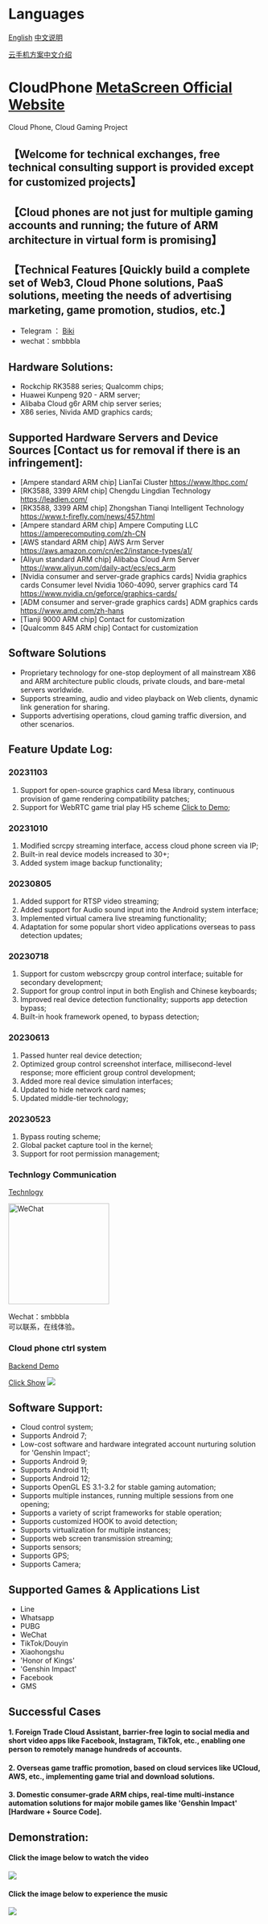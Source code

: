 # Languages
[English](README_en.md)
[中文说明](README.md)

<a href="README_zh.md">云手机方案中文介绍</a>

# CloudPhone <a href="https://metascreen.cn/">MetaScreen Official Website</a>
Cloud Phone, Cloud Gaming Project

## 【Welcome for technical exchanges, free technical consulting support is provided except for customized projects】
## 【Cloud phones are not just for multiple gaming accounts and running; the future of ARM architecture in virtual form is promising】
## 【Technical Features [Quickly build a complete set of Web3, Cloud Phone solutions, PaaS solutions, meeting the needs of advertising marketing, game promotion, studios, etc.】

- Telegram ： <a href="https://t.me/hkmetacc">Biki</a>
- wechat：smbbbla

## Hardware Solutions:
- Rockchip RK3588 series; Qualcomm chips;
- Huawei Kunpeng 920 - ARM server;
- Alibaba Cloud g6r ARM chip server series;
- X86 series, Nivida AMD graphics cards;

## Supported Hardware Servers and Device Sources [Contact us for removal if there is an infringement]:
- [Ampere standard ARM chip] LianTai Cluster https://www.lthpc.com/
- [RK3588, 3399 ARM chip] Chengdu Lingdian Technology https://leadien.com/
- [RK3588, 3399 ARM chip] Zhongshan Tianqi Intelligent Technology https://www.t-firefly.com/news/457.html
- [Ampere standard ARM chip] Ampere Computing LLC https://amperecomputing.com/zh-CN
- [AWS standard ARM chip] AWS Arm Server https://aws.amazon.com/cn/ec2/instance-types/a1/
- [Aliyun standard ARM chip] Alibaba Cloud Arm Server https://www.aliyun.com/daily-act/ecs/ecs_arm 
- [Nvidia consumer and server-grade graphics cards] Nvidia graphics cards Consumer level Nvidia 1060-4090, server graphics card T4 https://www.nvidia.cn/geforce/graphics-cards/
- [ADM consumer and server-grade graphics cards] ADM graphics cards https://www.amd.com/zh-hans
- [Tianji 9000 ARM chip] Contact for customization
- [Qualcomm 845 ARM chip] Contact for customization

## Software Solutions
- Proprietary technology for one-stop deployment of all mainstream X86 and ARM architecture public clouds, private clouds, and bare-metal servers worldwide.
- Supports streaming, audio and video playback on Web clients, dynamic link generation for sharing.
- Supports advertising operations, cloud gaming traffic diversion, and other scenarios.


## Feature Update Log:

### 20231103
1. Support for open-source graphics card Mesa library, continuous provision of game rendering compatibility patches;
2. Support for WebRTC game trial play H5 scheme [Click to Demo](https://github.com/lloves/WebrtcScreen);

### 20231010
1. Modified scrcpy streaming interface, access cloud phone screen via IP;
2. Built-in real device models increased to 30+;
3. Added system image backup functionality;

### 20230805
1. Added support for RTSP video streaming;
2. Added support for Audio sound input into the Android system interface;
3. Implemented virtual camera live streaming functionality;
4. Adaptation for some popular short video applications overseas to pass detection updates;

### 20230718
1. Support for custom webscrcpy group control interface; suitable for secondary development;
2. Support for group control input in both English and Chinese keyboards;
3. Improved real device detection functionality; supports app detection bypass;
4. Built-in hook framework opened, to bypass detection;

### 20230613
1. Passed hunter real device detection;
2. Optimized group control screenshot interface, millisecond-level response; more efficient group control development;
3. Added more real device simulation interfaces;
4. Updated to hide network card names;
5. Updated middle-tier technology;

### 20230523
1. Bypass routing scheme;
2. Global packet capture tool in the kernel;
3. Support for root permission management;


### Technlogy Communication

[Technlogy](https://t.me/hkmetacc)


<img src="https://github-cloud-phone.oss-cn-hangzhou.aliyuncs.com/games/20221020/136.png" width="200" height="200" alt="WeChat" /></br>

Wechat：smbbbla  
可以联系，在线体验。


### Cloud phone ctrl system
<a href="https://github-cloud-phone.oss-cn-hangzhou.aliyuncs.com/web_manager/show-web.mp4">Backend Demo</a>

<a href="https://github-cloud-phone.oss-cn-hangzhou.aliyuncs.com/games/20230307/bandicam%202023-03-07%2009-16-46-651.mp4">Click Show</a>
[![](https://github-cloud-phone.oss-cn-hangzhou.aliyuncs.com/games/20230307/4632.png)](https://github-cloud-phone.oss-cn-hangzhou.aliyuncs.com/games/20230307/bandicam%202023-03-07%2009-16-46-651.mp4)



## Software Support:
- Cloud control system;
- Supports Android 7;
- Low-cost software and hardware integrated account nurturing solution for 'Genshin Impact';
- Supports Android 9;
- Supports Android 11;
- Supports Android 12;
- Supports OpenGL ES 3.1-3.2 for stable gaming automation;
- Supports multiple instances, running multiple sessions from one opening;
- Supports a variety of script frameworks for stable operation;
- Supports customized HOOK to avoid detection;
- Supports virtualization for multiple instances;
- Supports web screen transmission streaming;
- Supports sensors;
- Supports GPS;
- Supports Camera;

## Supported Games & Applications List

- Line
- Whatsapp
- PUBG
- WeChat
- TikTok/Douyin
- Xiaohongshu
- 'Honor of Kings'
- 'Genshin Impact'
- Facebook
- GMS

## Successful Cases

#### 1. Foreign Trade Cloud Assistant, barrier-free login to social media and short video apps like Facebook, Instagram, TikTok, etc., enabling one person to remotely manage hundreds of accounts.

#### 2. Overseas game traffic promotion, based on cloud services like UCloud, AWS, etc., implementing game trial and download solutions.

#### 3. Domestic consumer-grade ARM chips, real-time multi-instance automation solutions for major mobile games like 'Genshin Impact' [Hardware + Source Code].

## Demonstration:

#### Click the image below to watch the video
[![](https://github-cloud-phone.oss-cn-hangzhou.aliyuncs.com/games/20221113/616.png)](https://github-cloud-phone.oss-cn-hangzhou.aliyuncs.com/games/20220928/paasdemo.mp4)


#### Click the image below to experience the music
[![](https://github-cloud-phone.oss-cn-hangzhou.aliyuncs.com/1010.png)](https://share.api.weibo.cn/share/368619740,4816572054505605.html?weibo_id=4816572054505605)



